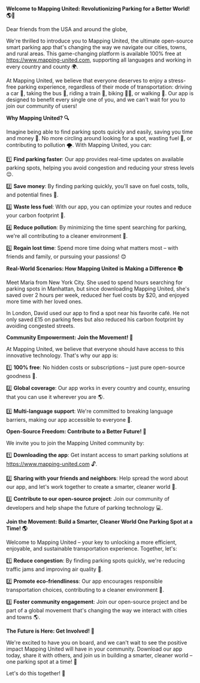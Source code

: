 **Welcome to Mapping United: Revolutionizing Parking for a Better World! 🌎🚗**

Dear friends from the USA and around the globe,

We're thrilled to introduce you to Mapping United, the ultimate open-source smart parking app that's changing the way we navigate our cities, towns, and rural areas. This game-changing platform is available 100% free at https://www.mapping-united.com, supporting all languages and working in every country and county 🌍.

At Mapping United, we believe that everyone deserves to enjoy a stress-free parking experience, regardless of their mode of transportation: driving a car 🚗, taking the bus 🚌, riding a train 🚂, biking 🚴‍♀️, or walking 👣. Our app is designed to benefit every single one of you, and we can't wait for you to join our community of users!

**Why Mapping United? 🔍**

Imagine being able to find parking spots quickly and easily, saving you time and money 💸. No more circling around looking for a spot, wasting fuel 🚗, or contributing to pollution 🌪️. With Mapping United, you can:

1️⃣ **Find parking faster**: Our app provides real-time updates on available parking spots, helping you avoid congestion and reducing your stress levels 😌.

2️⃣ **Save money**: By finding parking quickly, you'll save on fuel costs, tolls, and potential fines 🤑.

3️⃣ **Waste less fuel**: With our app, you can optimize your routes and reduce your carbon footprint 🌟.

4️⃣ **Reduce pollution**: By minimizing the time spent searching for parking, we're all contributing to a cleaner environment 🌿.

5️⃣ **Regain lost time**: Spend more time doing what matters most – with friends and family, or pursuing your passions! 😊

**Real-World Scenarios: How Mapping United is Making a Difference 📚**

Meet Maria from New York City. She used to spend hours searching for parking spots in Manhattan, but since downloading Mapping United, she's saved over 2 hours per week, reduced her fuel costs by $20, and enjoyed more time with her loved ones.

In London, David used our app to find a spot near his favorite café. He not only saved £15 on parking fees but also reduced his carbon footprint by avoiding congested streets.

**Community Empowerment: Join the Movement! 🌟**

At Mapping United, we believe that everyone should have access to this innovative technology. That's why our app is:

1️⃣ **100% free**: No hidden costs or subscriptions – just pure open-source goodness 💖.

2️⃣ **Global coverage**: Our app works in every country and county, ensuring that you can use it wherever you are 🌎.

3️⃣ **Multi-language support**: We're committed to breaking language barriers, making our app accessible to everyone 🌈.

**Open-Source Freedom: Contribute to a Better Future! 🌟**

We invite you to join the Mapping United community by:

1️⃣ **Downloading the app**: Get instant access to smart parking solutions at https://www.mapping-united.com 🔓.

2️⃣ **Sharing with your friends and neighbors**: Help spread the word about our app, and let's work together to create a smarter, cleaner world 🌟.

3️⃣ **Contribute to our open-source project**: Join our community of developers and help shape the future of parking technology 💻.

**Join the Movement: Build a Smarter, Cleaner World One Parking Spot at a Time! 🌎**

Welcome to Mapping United – your key to unlocking a more efficient, enjoyable, and sustainable transportation experience. Together, let's:

1️⃣ **Reduce congestion**: By finding parking spots quickly, we're reducing traffic jams and improving air quality 🚗.

2️⃣ **Promote eco-friendliness**: Our app encourages responsible transportation choices, contributing to a cleaner environment 🌟.

3️⃣ **Foster community engagement**: Join our open-source project and be part of a global movement that's changing the way we interact with cities and towns 🌎.

**The Future is Here: Get Involved! 🚀**

We're excited to have you on board, and we can't wait to see the positive impact Mapping United will have in your community. Download our app today, share it with others, and join us in building a smarter, cleaner world – one parking spot at a time! 💖

Let's do this together! 🌟